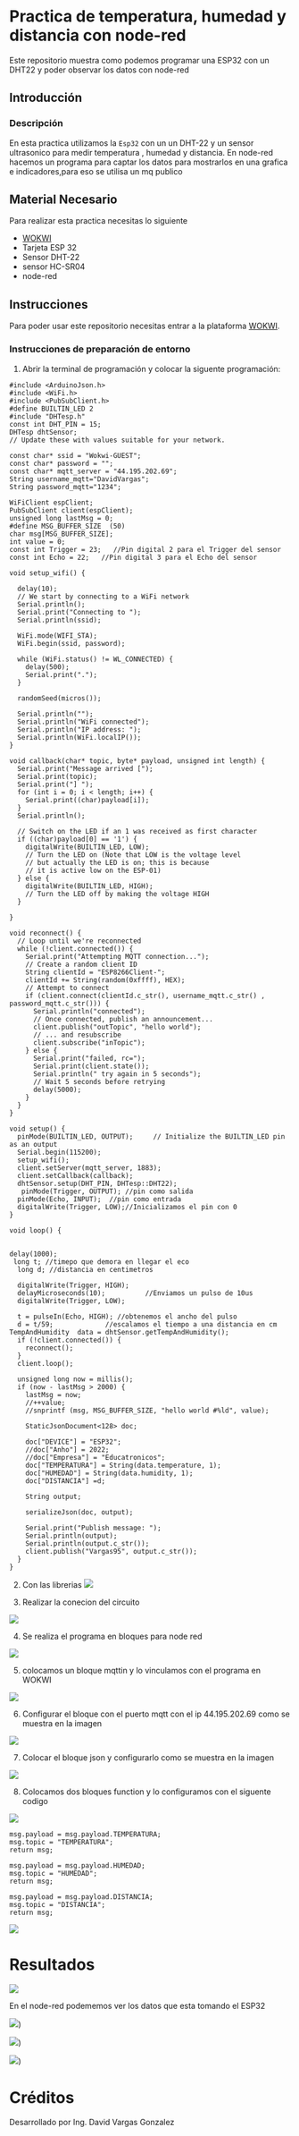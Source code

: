 # Practica de temperatura, humedad y distancia con node-red
Este repositorio muestra como podemos programar una ESP32 con un DHT22 y poder observar los datos con node-red

## Introducción

### Descripción

En esta practica utilizamos la ```Esp32``` con un un DHT-22 y un sensor ultrasonico para medir temperatura , humedad y distancia. En node-red hacemos un programa para captar los datos para mostrarlos en una grafica e indicadores,para eso se utilisa un mq publico

## Material Necesario

Para realizar esta practica necesitas lo siguiente

- [WOKWI](https://https://wokwi.com/)
- Tarjeta ESP 32
- Sensor DHT-22
- sensor HC-SR04
- node-red



## Instrucciones


Para poder usar este repositorio necesitas entrar a la plataforma [WOKWI](https://https://wokwi.com/).


### Instrucciones de preparación de entorno 

1. Abrir la terminal de programación y colocar la siguente programación:

```
#include <ArduinoJson.h>
#include <WiFi.h>
#include <PubSubClient.h>
#define BUILTIN_LED 2
#include "DHTesp.h"
const int DHT_PIN = 15;
DHTesp dhtSensor;
// Update these with values suitable for your network.

const char* ssid = "Wokwi-GUEST";
const char* password = "";
const char* mqtt_server = "44.195.202.69";
String username_mqtt="DavidVargas";
String password_mqtt="1234";

WiFiClient espClient;
PubSubClient client(espClient);
unsigned long lastMsg = 0;
#define MSG_BUFFER_SIZE  (50)
char msg[MSG_BUFFER_SIZE];
int value = 0;
const int Trigger = 23;   //Pin digital 2 para el Trigger del sensor
const int Echo = 22;   //Pin digital 3 para el Echo del sensor

void setup_wifi() {

  delay(10);
  // We start by connecting to a WiFi network
  Serial.println();
  Serial.print("Connecting to ");
  Serial.println(ssid);

  WiFi.mode(WIFI_STA);
  WiFi.begin(ssid, password);

  while (WiFi.status() != WL_CONNECTED) {
    delay(500);
    Serial.print(".");
  }

  randomSeed(micros());

  Serial.println("");
  Serial.println("WiFi connected");
  Serial.println("IP address: ");
  Serial.println(WiFi.localIP());
}

void callback(char* topic, byte* payload, unsigned int length) {
  Serial.print("Message arrived [");
  Serial.print(topic);
  Serial.print("] ");
  for (int i = 0; i < length; i++) {
    Serial.print((char)payload[i]);
  }
  Serial.println();

  // Switch on the LED if an 1 was received as first character
  if ((char)payload[0] == '1') {
    digitalWrite(BUILTIN_LED, LOW);   
    // Turn the LED on (Note that LOW is the voltage level
    // but actually the LED is on; this is because
    // it is active low on the ESP-01)
  } else {
    digitalWrite(BUILTIN_LED, HIGH);  
    // Turn the LED off by making the voltage HIGH
  }

}

void reconnect() {
  // Loop until we're reconnected
  while (!client.connected()) {
    Serial.print("Attempting MQTT connection...");
    // Create a random client ID
    String clientId = "ESP8266Client-";
    clientId += String(random(0xffff), HEX);
    // Attempt to connect
    if (client.connect(clientId.c_str(), username_mqtt.c_str() , password_mqtt.c_str())) {
      Serial.println("connected");
      // Once connected, publish an announcement...
      client.publish("outTopic", "hello world");
      // ... and resubscribe
      client.subscribe("inTopic");
    } else {
      Serial.print("failed, rc=");
      Serial.print(client.state());
      Serial.println(" try again in 5 seconds");
      // Wait 5 seconds before retrying
      delay(5000);
    }
  }
}

void setup() {
  pinMode(BUILTIN_LED, OUTPUT);     // Initialize the BUILTIN_LED pin as an output
  Serial.begin(115200);
  setup_wifi();
  client.setServer(mqtt_server, 1883);
  client.setCallback(callback);
  dhtSensor.setup(DHT_PIN, DHTesp::DHT22);
   pinMode(Trigger, OUTPUT); //pin como salida
  pinMode(Echo, INPUT);  //pin como entrada
  digitalWrite(Trigger, LOW);//Inicializamos el pin con 0
}

void loop() {


delay(1000);
 long t; //timepo que demora en llegar el eco
  long d; //distancia en centimetros

  digitalWrite(Trigger, HIGH);
  delayMicroseconds(10);          //Enviamos un pulso de 10us
  digitalWrite(Trigger, LOW);
  
  t = pulseIn(Echo, HIGH); //obtenemos el ancho del pulso
  d = t/59;             //escalamos el tiempo a una distancia en cm
TempAndHumidity  data = dhtSensor.getTempAndHumidity();
  if (!client.connected()) {
    reconnect();
  }
  client.loop();

  unsigned long now = millis();
  if (now - lastMsg > 2000) {
    lastMsg = now;
    //++value;
    //snprintf (msg, MSG_BUFFER_SIZE, "hello world #%ld", value);

    StaticJsonDocument<128> doc;

    doc["DEVICE"] = "ESP32";
    //doc["Anho"] = 2022;
    //doc["Empresa"] = "Educatronicos";
    doc["TEMPERATURA"] = String(data.temperature, 1);
    doc["HUMEDAD"] = String(data.humidity, 1);
    doc["DISTANCIA"] =d;

    String output;
    
    serializeJson(doc, output);

    Serial.print("Publish message: ");
    Serial.println(output);
    Serial.println(output.c_str());
    client.publish("Vargas95", output.c_str());
  }
}
```
2. Con las librerias
![](https://github.com/DavidVar95/Practica-temp-hum-y-dist-node-red/blob/main/Captura%20de%20pantalla%202023-06-17%2010.47.00.png?raw=true)

3. Realizar la conecion del circuito

![](https://github.com/DavidVar95/Practica-temp-hum-y-dist-node-red/blob/main/Captura%20de%20pantalla%202023-06-17%2010.34.22.png?raw=true)

4. Se realiza el programa en bloques para node red

![](https://github.com/DavidVar95/Practica-temp-hum-y-dist-node-red/blob/main/Captura%20de%20pantalla%202023-06-17%2010.37.09.png?raw=true)

5. colocamos un bloque mqttin y lo vinculamos con el programa en WOKWI

![](https://github.com/DavidVar95/Practica-con-DHT-22-Y-node-red/blob/main/Captura%20de%20pantalla%202023-06-16%2022.01.30.png?raw=truee)

6. Configurar el bloque con el puerto mqtt con el ip 44.195.202.69 como se muestra en la imagen

![](https://github.com/DavidVar95/Practica-con-DHT-22-Y-node-red/blob/main/Captura%20de%20pantalla%202023-06-16%2022.05.45.png?raw=true)

7. Colocar el bloque json y configurarlo como se muestra en la imagen

![](https://github.com/DavidVar95/Practica-con-DHT-22-Y-node-red/blob/main/Captura%20de%20pantalla%202023-06-16%2022.07.58.png?raw=true)

8. Colocamos dos bloques function y lo configuramos con el siguente codigo

![](https://github.com/DavidVar95/Practica-temp-hum-y-dist-node-red/blob/main/Captura%20de%20pantalla%202023-06-17%2010.43.08.png?raw=true)


```
msg.payload = msg.payload.TEMPERATURA;
msg.topic = "TEMPERATURA";
return msg;

```
```
msg.payload = msg.payload.HUMEDAD;
msg.topic = "HUMEDAD";
return msg;

```
```
msg.payload = msg.payload.DISTANCIA;
msg.topic = "DISTANCIA";
return msg;

```
![](https://github.com/DavidVar95/Practica-temp-hum-y-dist-node-red/blob/main/Captura%20de%20pantalla%202023-06-17%2010.40.55.png?raw=true)



# Resultados


![](https://github.com/DavidVar95/Practica-temp-hum-y-dist-node-red/blob/main/Captura%20de%20pantalla%202023-06-17%2010.50.07.png?raw=true)


En el node-red podememos ver los datos que esta tomando el ESP32


![](https://github.com/DavidVar95/Practica-temp-hum-y-dist-node-red/blob/main/Captura%20de%20pantalla%202023-06-17%2010.52.21.png?raw=true))

![](https://github.com/DavidVar95/Practica-temp-hum-y-dist-node-red/blob/main/Captura%20de%20pantalla%202023-06-17%2010.52.42.png?raw=true))

![](https://github.com/DavidVar95/Practica-temp-hum-y-dist-node-red/blob/main/Captura%20de%20pantalla%202023-06-17%2010.52.50.png?raw=true))

# Créditos

Desarrollado por Ing. David Vargas Gonzalez

